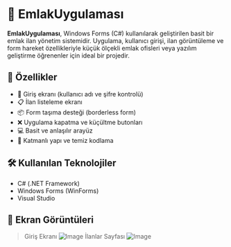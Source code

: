 # 🏡 EmlakUygulaması

**EmlakUygulaması**, Windows Forms (C#) kullanılarak geliştirilen basit bir emlak ilan yönetim sistemidir. Uygulama, kullanıcı girişi, ilan görüntüleme ve form hareket özellikleriyle küçük ölçekli emlak ofisleri veya yazılım geliştirme öğrenenler için ideal bir projedir.

## 🚀 Özellikler

- 🔐 Giriş ekranı (kullanıcı adı ve şifre kontrolü)
- 📋 İlan listeleme ekranı
- 📦 Form taşıma desteği (borderless form)
- ❌ Uygulama kapatma ve küçültme butonları
- 💻 Basit ve anlaşılır arayüz
- 📁 Katmanlı yapı ve temiz kodlama

## 🛠️ Kullanılan Teknolojiler

- C# (.NET Framework)
- Windows Forms (WinForms)
- Visual Studio

## 📸 Ekran Görüntüleri


> Giriş Ekranı ![Image](https://github.com/user-attachments/assets/f77b78ea-a4ed-4db8-bb84-1beae25906b1)
> İlanlar Sayfası ![Image](https://github.com/user-attachments/assets/48cacd30-b31d-41a9-9209-bd785bc809d7)
